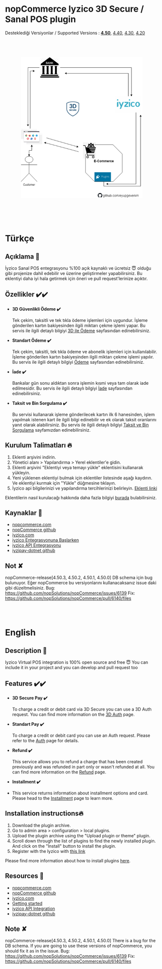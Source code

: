 ﻿# nopCommerce Iyzico 3D Secure / Sanal POS plugin
   
 Desteklediği Versiyonlar / Supported Versions : 
<b>[4.50](https://github.com/eyupgevenim/Nop.Plugin.Payments.Iyzico/tree/nopCommerce-4.50)</b>, 
[4.40](https://github.com/eyupgevenim/Nop.Plugin.Payments.Iyzico/tree/nopCommerce-4.40), 
[4.30](https://github.com/eyupgevenim/Nop.Plugin.Payments.Iyzico/tree/nopCommerce-4.30), 
[4.20](https://github.com/eyupgevenim/Nop.Plugin.Payments.Iyzico/tree/nopCommerce-4.20)

<br />

<div style="text-align: center; margin: 40px">
    <img style="width:400px;height:auto;" src="./Content/img/3d-secure.png" />
</div>

<br />
<br />

Türkçe
======

## Açıklama 📢

İyzico Sanal POS entegrasyonu %100  açık kaynaklı ve ücretsiz &#128519; olduğu gibi projenize dahil edebilir ve üzerine geliştirmeler yapabilirsiniz.
Bu eklentiyi daha iyi hala getirmek için öneri ve pull request'lerinize açıktır.

## Özellikler ✔️✔️

- **3D Güvenlikli Ödeme ✔️**

   Tek çekim, taksitli ve tek tıkla ödeme işlemleri için uygundur. 
   İşleme gönderilen kartın bakiyesinden ilgili miktarı çekme işlemi yapar. 
   Bu servis ile ilgili detaylı bilgiyi [3D ile Ödeme](https://dev.iyzipay.com/tr/api/3d-ile-odeme) sayfasından edinebilirsiniz.
    
- **Standart Ödeme ✔️**

    Tek çekim, taksitli, tek tıkla ödeme ve abonelik işlemleri için kullanılabilir. 
    İşleme gönderilen kartın bakiyesinden ilgili miktarı çekme işlemi yapılır. 
    Bu servis ile ilgili detaylı bilgiyi [Ödeme](https://dev.iyzipay.com/tr/api/odeme) sayfasından edinebilirsiniz.

- **İade ✔️**

   Bankalar gün sonu aldıktan sonra işlemin kısmi veya tam olarak iade edilmesidir. 
   Bu servis ile ilgili detaylı bilgiyi [İade](https://dev.iyzipay.com/tr/api/iade) sayfasından edinebilirsiniz.

- **Taksit ve Bin Sorgulama ✔️**

    Bu servisi kullanarak işleme gönderilecek kartın ilk 6 hanesinden, işlem yapılmak istenen kart ile ilgili bilgi edinebilir ve ek olarak taksit oranlarını yanıt olarak alabilirsiniz. 
    Bu servis ile ilgili detaylı bilgiyi [Taksit ve Bin Sorgulama](https://dev.iyzipay.com/tr/api/taksit-sorgulama) sayfamızdan edinebilirsiniz.



## Kurulum Talimatları 🔥

1. Eklenti arşivini indirin.
2. Yönetici alanı > Yapılandırma > Yerel eklentiler'e gidin.
3. Eklenti arşivini "Eklentiyi veya temayı yükle" eklentisini kullanarak yükleyin.
4. Yeni yüklenen eklentiyi bulmak için eklentiler listesinde aşağı kaydırın. Ve eklentiyi kurmak için "Yükle" düğmesine tıklayın.
5. İyzico api bilgilerinizi ve yapılandırma tercihlerinizi belirleyin. [Eklenti linki](https://www.nopcommerce.com/tr/iyzico-3d-secure-sanal-pos)

Eklentilerin nasıl kurulacağı hakkında daha fazla bilgiyi [burada](https://docs.nopcommerce.com/user-guide/configuring/system/plugins.html) bulabilirsiniz.

## Kaynaklar 🔗
- [nopcommerce.com](https://www.nopcommerce.com/tr)
- [nopCommerce github](https://github.com/nopSolutions/nopCommerce)
- [iyzico.com](https://www.iyzico.com/)
- [iyzico Entegrasyonuna Başlarken](https://dev.iyzipay.com/tr)
- [iyzico API Entegrasyonu](https://dev.iyzipay.com/tr/api)
- [iyzipay-dotnet github](https://github.com/iyzico/iyzipay-dotnet)


## Not ✘

  nopCommerce-release[4.50.3, 4.50.2, 4.50.1, 4.50.0] DB schema için bug bulunuyor. 
  Eğer nopCommerce bu versiyonlarını kullanacaksanız issue daki gibi düzeltmelisiniz.
  Bug: https://github.com/nopSolutions/nopCommerce/issues/6139
  Fix: https://github.com/nopSolutions/nopCommerce/pull/6140/files



<br />
<br />

English
=======

## Description 📢

Iyzico Virtual POS integration is 100% open source and free &#128519; 
You can include it in your project and you can develop and pull request too

## Features ✔️✔️

- **3D Secure Pay ✔️** 

    To charge a credit or debit card via 3D Secure you can use a 3D Auth request. 
    You can find more information on the [3D Auth](https://dev.iyzipay.com/en/api/auth-with-3d) page.


- **Standart Pay ✔️**
    
    To charge a credit or debit card you can use an Auth request. 
    Please refer to the [Auth](hhttps://dev.iyzipay.com/en/api/auth) page for details.

- **Refund ✔️**

    This service allows you to refund a charge that has been created previously and was refunded in part only or wasn't refunded at all. 
    You can find more information on the [Refund](https://dev.iyzipay.com/en/api/refund) page.
	
- **Installment ✔️**
- 
    This service returns information about installment options and card. 
    Please head to the [Installment](https://dev.iyzipay.com/en/api/installment-service) page to learn more.

## Installation instructions🔥

1. Download the plugin archive.
1. Go to admin area > configuration > local plugins.
1. Upload the plugin archive using the "Upload plugin or theme" plugin.
1. Scroll down through the list of plugins to find the newly installed plugin. And click on the "Install" button to install the plugin.
1. Register with the Iyzico with [this link](https://www.nopcommerce.com/en/iyzico-3d-secure-sanal-pos)

Please find more information about how to install plugins [here](https://docs.nopcommerce.com/user-guide/configuring/system/plugins.html).

## Resources 🔗
- [nopcommerce.com](https://www.nopcommerce.com/en)
- [nopCommerce github](https://github.com/nopSolutions/nopCommerce)
- [iyzico.com](https://www.iyzico.com/)
- [Getting started](https://dev.iyzipay.com/en)
- [iyzico API Integration](https://dev.iyzipay.com/en/api)
- [iyzipay-dotnet github](https://github.com/iyzico/iyzipay-dotnet)


## Note ✘

nopCommerce-release[4.50.3, 4.50.2, 4.50.1, 4.50.0] There is a bug for the DB schema.
If you are going to use these versions of nopCommerce, you should fix it as in the issue.
Bug: https://github.com/nopSolutions/nopCommerce/issues/6139
Fix: https://github.com/nopSolutions/nopCommerce/pull/6140/files





